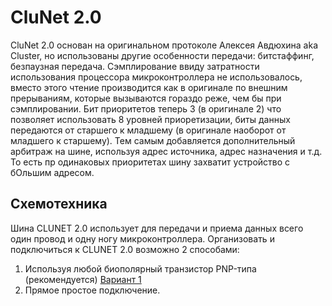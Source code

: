 # CluNet 2.0
CluNet 2.0 основан на оригинальном протоколе Алексея Авдюхина aka Cluster, но использованы другие особенности передачи: битстаффинг, безпаузная передача. Сэмплирование ввиду затратности использования процессора микроконтроллера не использовалось, вместо этого чтение производится как в оригинале по внешним прерываниям, которые вызываются гораздо реже, чем бы при сэмплировании.
Бит приоритетов теперь 3 (в оригинале 2) что позволяет использовать 8 уровней приоретизации, биты данных передаются от старшего к младшему (в оригинале наоборот от младшего к старшему). Тем самым добавляется дополнительный арбитраж на шине, используя адрес источника, адрес назначения и т.д. То есть пр одинаковых приоритетах шину захватит устройство с бОльшим адресом.
## Схемотехника
Шина CLUNET 2.0 использует для передачи и приема данных всего один провод и одну ногу микроконтроллера. Организовать и подключиться к CLUNET 2.0 возможно 2 способами:
1. Используя любой биополярный транзистор PNP-типа (рекомендуется)
[Вариант 1](!schematics/recommended.jpg)
2. Прямое простое подключение.
